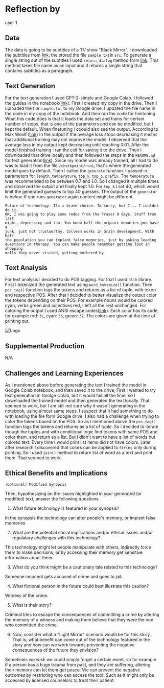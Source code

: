 # Reflection by

user 1

## Data

The data is going to be subtitles of a TV show "Black Mirror". I downloaded the
subtitles from [link](https://www.tv-subs.net/), the stored the file `sample.txt`in `src`.
To generate a single string out of the subtitles I used `return_dialog` method
from [link](https://github.com/piocalderon/black-mirror-sentiment-analysis).
This method takes file name as an input and it returns a single string
that contains subtitles as a paragraph.

## Text Generation

For the text generation I used GPT-2-simple and Google Colab. I followed the guides in the
notebook([link](https://colab.research.google.com/drive/1VLG8e7YSEwypxU-noRNhsv5dW4NfTGce#forceEdit=true&sandboxMode=true&scrollTo=sUmTooTW3osf)). First I created my copy in the
drive. Then I uploaded the file `sample.txt` to my Google drive. I updated the
file name in the code in my copy of the notebook.
And then ran the code for finetuning. What this
code does is that it loads the data set and trains for certain number of steps,
that is one of the parameters and can be modified, but I kept the default.
When finetuning I coould also see the output. According to Max Woolf ([link](https://minimaxir.com/2019/09/howto-gpt2/))
In the output if the average loss stops decreasing it means that additional
training may not improve the model. I observed that the average loss in my output
kept decreasing until reaching 0.01. After the model finished training I ran
the cell for saving it to the drive. Then I downloaded that drive locally and
then followed the steps in the `README.md` for text generation([link](https://github.com/minimaxir/gpt-2-simple)). Since my model
was already trained, all I had to do was to load it from the file `/checkpoint/run1`,
that's where the generated model goes by default. Then I called the `generate`
function. I passed in parameters for
`length`, `temperature`, `top_k`, `top_p`, `prefix`. The `temperature` was
recommended to be between 0.7 and 1.0. So I changed it multiple times and
observed the output and finally kept 1.0. For `top_k` I set 40, which would
limit the generated guesses to top 40 guesses. The output of the `generator`
is below. If one runs `generator` again content might be different.

```
Future of technology. Its a brave choice. Im sorry, but I... I couldnt do it.
OK, I was going to play some redos from the Fraser O days. Stuff from last
night, depressing and fun. You know half the organic memories you have a
junk, just not trustworthy. Colleen works in Grain development. With half
the population you can implant false memories, just by asking leading
questions in therapy. You can make people remember getting lost in shopping
malls they never visited, getting bothered by

```

## Text Analysis

For text analysis I decided to do POS tagging. For that I used `nltk` library.
First I tokenized the generated text using `word_tokenize()` function. Then
`pos_tag()` function tags the tokens and returns as a list of tuple, with
token and respective POS. After that I decided to better visualize the
output color the tokens depending on their POS. For example nouns would be
colored cyan, verbs green and adjectives red, I left all the rest unchanged.
For coloring the output I used
ANSI escape codes([link](https://ozzmaker.com/add-colour-to-text-in-python/)).
Each color has its code, for example red: `31`, cyan: `36`, green: `32`. The
colors are given at the time of printing out.

![Logo](tagged_text.png)

## Supplemental Production

N/A

## Challenges and Learning Experiences

As I mentioned above before generating the text I trained the model in Google
Colab notebook, and then saved it to the drive, First I wanted
to try text generation in Goolge Colab, but it would fail all the time, so I
downloaded the trained model and then generated the text locally. That seemed
to work, but I am still not sure why it wasn't generating in the notebook,
using almost same steps. I suspect that it had something to do with loading
the file form Google drive.
I also had a challenge when trying to color the tokens based on the POS. So
as I mentioned above the `pos_tag()` function tags the tokens and returns as a
list of tuple. So I decided to iterate though the tuples and with
conditional logic find tokens with same POS and color them, and return as
a list. But I didn't want to have a list of words but colored text. Every
time I would print list items did not have colors. Later after research I
discovered that colors can be applied to `String` only during printing.
So I used `join()` method to return list of word as a text and print them.
That seemed to work.

## Ethical Benefits and Implications

```
(Optional) Modified Synopsis
```

Then, hypothesizing on the issues highlighted in your generated (or modified) text, answer the following questions.

1. What future technology is featured in your synopsis?

In the synopsis the technology can alter people's memory, or implant false memories

2. What are the potential social implications and/or ethical issues and/or regulatory challenges with this technology?

This technology might let people manipulate with others, indirectly force them
to make decisions, or by accessing their memory get sensitive information about
them.

3. What do you think might be a cautionary tale related to this technology?

Someone innocent gets accused of crime and goes to jail.

4. What fictional person in the future could best illustrate this caution?

Witness of the crime.

5. What is their story?

Criminal tries to escape the consequences of committing a crime by altering the memory
of a witness and making them believe that they were the one who committed the
crime.

6. Now, consider what a "Light Mirror" scenario would be for this story. That is,
what benefit can come out of the  technology featured in the story and how can
we work towards preventing the negative consequences of the future they envision?

Sometimes we wish we could simply forget a certain event, so for example if a
person has a huge trauma from past, and they are suffering, altering their
memory can let them get peace.
We can prevent the negative outcomes by restricting who can access the tool.
Such as it might only be accessed by licensed counselors to treat their patient.
